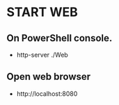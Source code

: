 # START WEB

## On PowerShell console.

-   http-server ./Web

## Open web browser

-   http://localhost:8080
